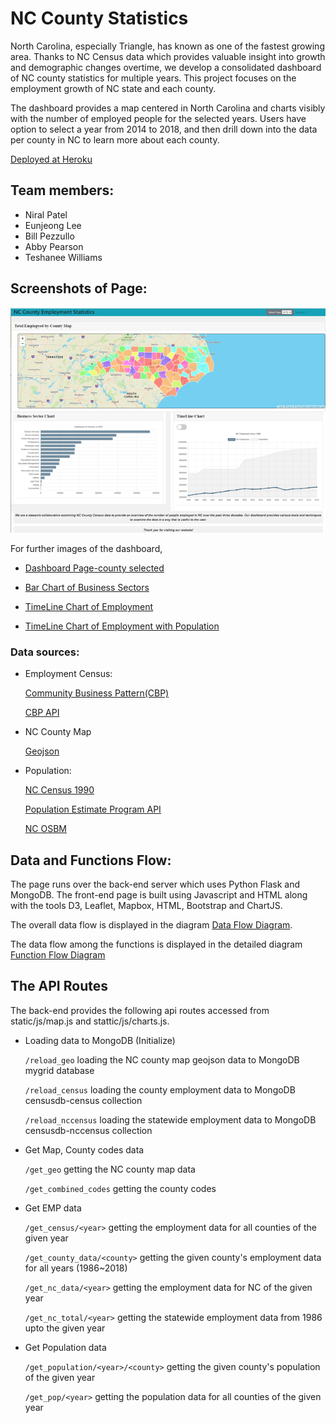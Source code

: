 # NC County Statistics

North Carolina, especially Triangle, has known as one of the fastest growing area. Thanks to NC Census data which provides valuable insight into growth and demographic changes overtime,  we develop a consolidated dashboard of NC county statistics for multiple years. This project focuses on the employment growth of NC state and each county.  

The dashboard provides a map centered in North Carolina and charts visibly with the number of employed people for the selected years.  Users have option to select a year from 2014 to 2018, and then drill down into the data per county in NC to learn more about each county.

[Deployed at Heroku](https://quiet-peak-17157.herokuapp.com)

## Team members:

* Niral Patel
* Eunjeong Lee
* Bill Pezzullo
* Abby Pearson
* Teshanee Williams

## Screenshots of Page:

![Dashboard Page-year selected](images/Screenshot_dashboard.png)

For further images of the dashboard,

* [Dashboard Page-county selected](images/Screenshot_dashboard2.png)

* [Bar Chart of Business Sectors](images/Screenshot_bar.png)

* [TimeLine Chart of Employment](images/Screenshot_line2.png)

* [TimeLine Chart of Employment with Population](images/Screenshot_line.png)


### Data sources:

* Employment Census:

   [Community Business Pattern(CBP)](https://www.census.gov/programs-surveys/cbp.html)

   [CBP API](https://www.census.gov/data/developers/data-sets/cbp-nonemp-zbp/cbp-api.html)


* NC County Map

   [Geojson](https://opendata.arcgis.com/datasets/d192da4d0ac249fa9584109b1d626286_0.geojson)


* Population:

   [NC Census 1990](https://www.osbm.nc.gov/facts-figures/demographics/1990-2000-county-growth)

   [Population Estimate Program API](https://www.census.gov/data/developers/data-sets/popest-popproj/popest.2000-2010_Intercensals.html)

   [NC OSBM](https://files.nc.gov/ncosbm/demog/countytotals_2010_2019.html)


## Data and Functions Flow:
   The page runs over the back-end server which uses Python Flask and MongoDB. The front-end page is built using Javascript and HTML along with the tools D3, Leaflet, Mapbox, HTML, Bootstrap and ChartJS.

   The overall data flow is displayed in the diagram [Data Flow Diagram](images/HighLevel%20FLow.jpeg).

   The data flow among the functions is displayed in the detailed diagram [Function Flow Diagram](images/Function%20Flow.jpeg)

## The API Routes

The back-end provides the following api routes accessed from static/js/map.js and stattic/js/charts.js.

   * Loading data to MongoDB (Initialize)

      `/reload_geo`
         loading the NC county map geojson data to MongoDB mygrid database
         
      `/reload_census`
         loading the county employment data to MongoDB censusdb-census collection
         
      `/reload_nccensus`
         loading the statewide employment data to MongoDB censusdb-nccensus collection

   * Get Map, County codes data

      `/get_geo`
         getting the NC county map data
         
      `/get_combined_codes`
         getting the county codes

   * Get EMP data

      `/get_census/<year>`
         getting the employment data for all counties of the given year
         
      `/get_county_data/<county>`
         getting the given county's employment data for all years (1986~2018)
         
      `/get_nc_data/<year>`
         getting the employment data for NC of the given year
         
      `/get_nc_total/<year>`
         getting the statewide employment data from 1986 upto the given year

   * Get Population data

      `/get_population/<year>/<county>`
         getting the given county's population of the given year
         
      `/get_pop/<year>`
         getting the population data for all counties of the given year

